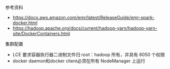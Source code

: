 参考资料

- https://docs.aws.amazon.com/emr/latest/ReleaseGuide/emr-spark-docker.html
- https://hadoop.apache.org/docs/current/hadoop-yarn/hadoop-yarn-site/DockerContainers.html

集群配置

- LCE 要求容器执行器二进制文件归 root：hadoop 所有，并具有 6050 个权限
- docker daemon和docker client必须在所有 NodeManager 上运行

